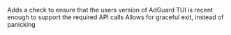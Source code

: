 Adds a check to ensure that the users version of AdGuard TUI is recent enough to support the required API calls 
Allows for graceful exit, instead of panicking